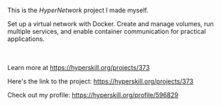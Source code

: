 This is the *HyperNetwork* project I made myself.


<p>Set up a virtual network with Docker. Create and manage volumes, run multiple services, and enable container communication for practical applications.</p><br/><br/>Learn more at <a href="https://hyperskill.org/projects/373?utm_source=ide&utm_medium=ide&utm_campaign=ide&utm_content=project-card">https://hyperskill.org/projects/373</a>

Here's the link to the project: https://hyperskill.org/projects/373

Check out my profile: https://hyperskill.org/profile/596829
